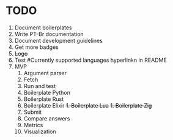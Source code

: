 # TODO
1. Document boilerplates
1. Write PT-Br documentation
1. Document development guidelines
1. Get more badges
1. ~~Logo~~
1. Test #Currently supported languages hyperlinkn in README
1. MVP
    1. Argument parser
    1. Fetch
    1. Run and test
    1. Boilerplate Python
    1. Boilerplate Rust
    1. Boilerplate Elixir
    ~~1. Boilerplate Lua~~
    ~~1. Boilerplate Zig~~
    1. Submit
    1. Compare answers
    1. Metrics
    1. Visualization
